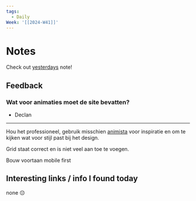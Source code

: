 ```yaml
---
tags:
  - Daily
Week: '[[2024-W41]]'
---
```

# Notes
Check out [yesterdays](2024-10-09) note!
## Feedback
### Wat voor animaties moet de site bevatten?
- Declan
---
Hou het professioneel, gebruik misschien [animista](https://animista.net/) voor inspiratie en om te kijken wat voor stijl past bij het design.

Grid staat correct en is niet veel aan toe te voegen.

Bouw voortaan mobile first
## Interesting links / info I found today
none 😔